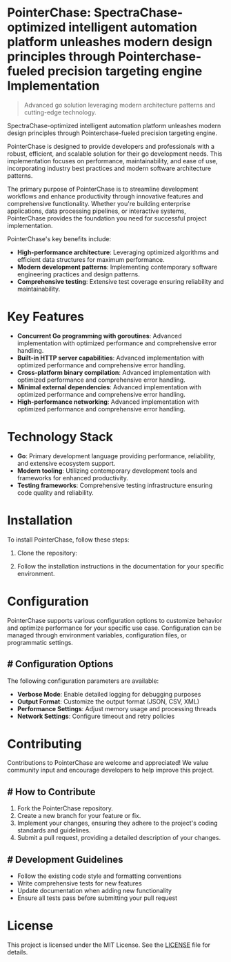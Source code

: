 <!-- fallback_PointerChase_20250806033639_63033 -->

# PointerChase: SpectraChase-optimized intelligent automation platform unleashes modern design principles through Pointerchase-fueled precision targeting engine Implementation
> Advanced go solution leveraging modern architecture patterns and cutting-edge technology.

SpectraChase-optimized intelligent automation platform unleashes modern design principles through Pointerchase-fueled precision targeting engine.

PointerChase is designed to provide developers and professionals with a robust, efficient, and scalable solution for their go development needs. This implementation focuses on performance, maintainability, and ease of use, incorporating industry best practices and modern software architecture patterns.

The primary purpose of PointerChase is to streamline development workflows and enhance productivity through innovative features and comprehensive functionality. Whether you're building enterprise applications, data processing pipelines, or interactive systems, PointerChase provides the foundation you need for successful project implementation.

PointerChase's key benefits include:

* **High-performance architecture**: Leveraging optimized algorithms and efficient data structures for maximum performance.
* **Modern development patterns**: Implementing contemporary software engineering practices and design patterns.
* **Comprehensive testing**: Extensive test coverage ensuring reliability and maintainability.

# Key Features

* **Concurrent Go programming with goroutines**: Advanced implementation with optimized performance and comprehensive error handling.
* **Built-in HTTP server capabilities**: Advanced implementation with optimized performance and comprehensive error handling.
* **Cross-platform binary compilation**: Advanced implementation with optimized performance and comprehensive error handling.
* **Minimal external dependencies**: Advanced implementation with optimized performance and comprehensive error handling.
* **High-performance networking**: Advanced implementation with optimized performance and comprehensive error handling.

# Technology Stack

* **Go**: Primary development language providing performance, reliability, and extensive ecosystem support.
* **Modern tooling**: Utilizing contemporary development tools and frameworks for enhanced productivity.
* **Testing frameworks**: Comprehensive testing infrastructure ensuring code quality and reliability.

# Installation

To install PointerChase, follow these steps:

1. Clone the repository:


2. Follow the installation instructions in the documentation for your specific environment.

# Configuration

PointerChase supports various configuration options to customize behavior and optimize performance for your specific use case. Configuration can be managed through environment variables, configuration files, or programmatic settings.

## # Configuration Options

The following configuration parameters are available:

* **Verbose Mode**: Enable detailed logging for debugging purposes
* **Output Format**: Customize the output format (JSON, CSV, XML)
* **Performance Settings**: Adjust memory usage and processing threads
* **Network Settings**: Configure timeout and retry policies

# Contributing

Contributions to PointerChase are welcome and appreciated! We value community input and encourage developers to help improve this project.

## # How to Contribute

1. Fork the PointerChase repository.
2. Create a new branch for your feature or fix.
3. Implement your changes, ensuring they adhere to the project's coding standards and guidelines.
4. Submit a pull request, providing a detailed description of your changes.

## # Development Guidelines

* Follow the existing code style and formatting conventions
* Write comprehensive tests for new features
* Update documentation when adding new functionality
* Ensure all tests pass before submitting your pull request

# License

This project is licensed under the MIT License. See the [LICENSE](https://github.com/QOZU/PointerChase/blob/main/LICENSE) file for details.
